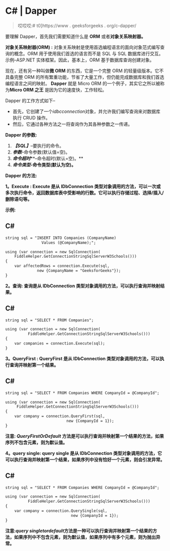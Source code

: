 # C# | Dapper

> 哎哎哎:# t0]https://www . geeksforgeeks . org/c-dapper/

要理解 Dapper，首先我们需要知道什么是 **ORM** 或者**对象关系映射器。**

**对象关系映射器(ORM) :**
对象关系映射是使用首选编程语言的面向对象范式编写查询的概念。ORM 用于使用我们首选的语言而不是 SQL 与 SQL 数据库进行交互。示例–ASP.NET 实体框架。因此，基本上，ORM 基于数据库查询创建对象。

现在，还有另一种叫做**微 ORM** 的东西，它是一个完整 ORM 的轻量级版本。它不具备完整 ORM 的所有繁重功能，节省了大量工作，但仍能完成数据库和我们首选编程语言之间的映射。 **Dapper** 就是 Micro ORM 的一个例子，其实它之所以被称为**Micro ORM 之王** 是因为它的速度快，工作轻松。

Dapper 的工作方式如下–

*   首先，它创建了一个*idbcconnection*对象，并允许我们编写查询来对数据库执行 CRUD 操作。
*   然后，它通过各种方法之一将查询作为其各种参数之一传递。

**Dapper 的参数:**

1.  ***【SQL】***–要执行的命令。
2.  ***参数***–命令参数(默认值=空)。
3.  ***命令超时*****–命令超时(默认=空)。**
4.  *****命令类型***-命令类型(默认为空)。**

****Dapper 的方法:****

****1。Execute :**
Execute 是从 IDbConnection 类型对象调用的方法，可以一次或多次执行命令，返回数据库表中受影响的行数。它可以执行存储过程、选择/插入/删除语句等。**

****示例:****

## **C#**

```html
string sql = "INSERT INTO Companies (CompanyName) 
                Values (@CompanyName);";

using (var connection = new SqlConnection(
    FiddleHelper.GetConnectionStringSqlServerW3Schools()))
{
    var affectedRows = connection.Execute(sql, 
              new {CompanyName = "GeeksforGeeks"});
}
```

****2。查询:**
查询是从 IDbConnection 类型对象调用的方法，可以执行查询并映射结果。** 

## **C#**

```html
string sql = "SELECT * FROM Companies";

using (var connection = new SqlConnection(
          FiddleHelper.GetConnectionStringSqlServerW3Schools()))
{
    var companies = connection.Execute(sql);
}
```

****3。QueryFirst :**
QueryFirst 是从 IDbConnection 类型对象调用的方法，可以执行查询并映射第一个结果。** 

## **C#**

```html
string sql = "SELECT * FROM Companies WHERE CompanyId = @CompanyId";

using (var connection = new SqlConnection(
     FiddleHelper.GetConnectionStringSqlServerW3Schools()))
{
    var company = connection.QueryFirst(sql, 
                           new {CompanyId = 1});
}
```

****注意:** *QueryFirstOrDefault* 方法是可以执行查询并映射第一个结果的方法，如果序列不包含元素，则为**默认值**。**

****4。query single:**
query single 是从 IDbConnection 类型对象调用的方法，它可以执行查询并映射第一个结果，如果序列中没有恰好一个元素，则会引发异常。** 

## **C#**

```html
string sql = "SELECT * FROM Companies WHERE CompanyId = @CompanyId";

using (var connection = new SqlConnection(
          FiddleHelper.GetConnectionStringSqlServerW3Schools()))
{
    var company = connection.QuerySingle(sql, 
                             new {CompanyId = 1});
}
```

****注意:***query singletordefault*方法是一种可以执行查询并映射第一个结果的方法，如果序列中不包含元素，则为**默认值**，如果序列中有多个元素，则为**抛出异常**。**